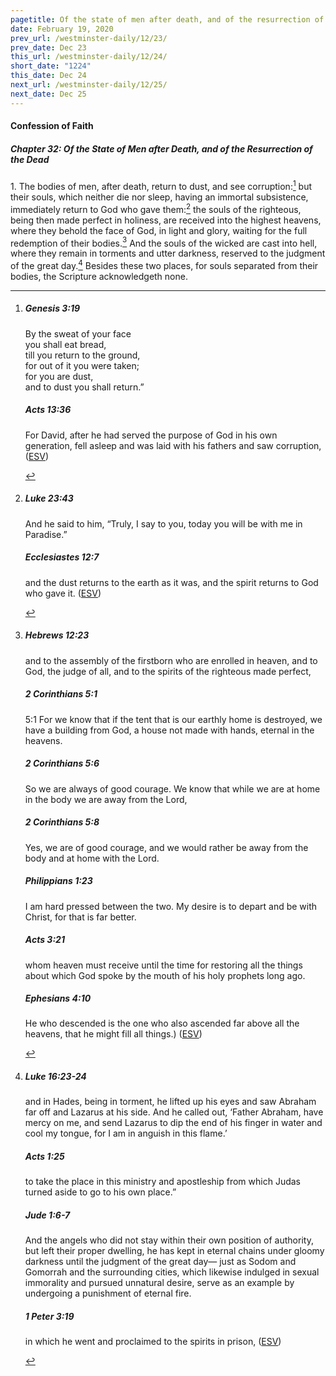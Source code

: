 ```yaml
---
pagetitle: Of the state of men after death, and of the resurrection of the dead, part 1
date: February 19, 2020
prev_url: /westminster-daily/12/23/
prev_date: Dec 23
this_url: /westminster-daily/12/24/
short_date: "1224"
this_date: Dec 24
next_url: /westminster-daily/12/25/
next_date: Dec 25
---
```


#### Confession of Faith

##### Chapter 32: Of the State of Men after Death, and of the Resurrection of the Dead

<span class="q">1.</span> The bodies of men, after death, return to dust, and see corruption:[^fnref:wcf1] but their souls, which neither die nor sleep, having an immortal subsistence, immediately return to God who gave them:[^fnref:wcf2] the souls of the righteous, being then made perfect in holiness, are received into the highest heavens, where they behold the face of God, in light and glory, waiting for the full redemption of their bodies.[^fnref:wcf3] And the souls of the wicked are cast into hell, where they remain in torments and utter darkness, reserved to the judgment of the great day.[^fnref:wcf4] Besides these two places, for souls separated from their bodies, the Scripture acknowledgeth none.

[^fnref:wcf1]: <div class="esv"><h5>Genesis 3:19</h5> <div class="esv-text"><div class="block-indent"> <p class="line-group" id="p01003019.01-1">By the sweat of your face<br /> <span class="indent"></span>you shall eat bread,<br /> till you return to the ground,<br /> <span class="indent"></span>for out of it you were taken;<br /> for you are dust,<br /> <span class="indent"></span>and to dust you shall return.&#8221;</p> </div> </div><h5>Acts 13:36</h5> <div class="esv-text"><p class="same-paragraph" id="p44013036.01-2">For David, after he had served the purpose of God in his own generation, fell asleep and was laid with his fathers and saw corruption,  (<a href="http://www.esv.org" class="copyright">ESV</a>)</p> </div> </div>

[^fnref:wcf2]: <div class="esv"><h5>Luke 23:43</h5> <div class="esv-text"><p id="p42023043.01-1">And he said to him, <span class="woc">&#8220;Truly, I say to you, today you will be with me in Paradise.&#8221;</span></p> </div><h5>Ecclesiastes 12:7</h5> <div class="esv-text"><p id="p21012007.01-2">and the dust returns to the earth as it was, and the spirit returns to God who gave it.  (<a href="http://www.esv.org" class="copyright">ESV</a>)</p> </div> </div>

[^fnref:wcf3]: <div class="esv"><h5>Hebrews 12:23</h5> <div class="esv-text"><p id="p58012023.01-1">and to the assembly of the firstborn who are enrolled in heaven, and to God, the judge of all, and to the spirits of the righteous made perfect,</p> </div><h5>2 Corinthians 5:1</h5> <div class="esv-text"> <p id="p47005001.04-2"><span class="chapter-num" id="v47005001-2">5:1&nbsp;</span>For we know that if the tent that is our earthly home is destroyed, we have a building from God, a house not made with hands, eternal in the heavens.</p> </div><h5>2 Corinthians 5:6</h5> <div class="esv-text"><p id="p47005006.01-3">So we are always of good courage. We know that while we are at home in the body we are away from the Lord,</p> </div><h5>2 Corinthians 5:8</h5> <div class="esv-text"><p id="p47005008.01-4">Yes, we are of good courage, and we would rather be away from the body and at home with the Lord.</p> </div><h5>Philippians 1:23</h5> <div class="esv-text"><p id="p50001023.01-5">I am hard pressed between the two. My desire is to depart and be with Christ, for that is far better.</p> </div><h5>Acts 3:21</h5> <div class="esv-text"><p id="p44003021.01-6">whom heaven must receive until the time for restoring all the things about which God spoke by the mouth of his holy prophets long ago.</p> </div><h5>Ephesians 4:10</h5> <div class="esv-text"><p id="p49004010.01-7">He who descended is the one who also ascended far above all the heavens, that he might fill all things.)  (<a href="http://www.esv.org" class="copyright">ESV</a>)</p> </div> </div>

[^fnref:wcf4]: <div class="esv"><h5>Luke 16:23-24</h5> <div class="esv-text"><p id="p42016023.01-1"><span class="woc">and in Hades, being in torment, he lifted up his eyes and saw Abraham far off and Lazarus at his side.</span> <span class="woc">And he called out, &#8216;Father Abraham, have mercy on me, and send Lazarus to dip the end of his finger in water and cool my tongue, for I am in anguish in this flame.&#8217;</span></p> </div><h5>Acts 1:25</h5> <div class="esv-text"><p id="p44001025.01-2">to take the place in this ministry and apostleship from which Judas turned aside to go to his own place.&#8221;</p> </div><h5>Jude 1:6-7</h5> <div class="esv-text"><p id="p65001006.01-3">And the angels who did not stay within their own position of authority, but left their proper dwelling, he has kept in eternal chains under gloomy darkness until the judgment of the great day&#8212; just as Sodom and Gomorrah and the surrounding cities, which likewise indulged in sexual immorality and pursued unnatural desire, serve as an example by undergoing a punishment of eternal fire.</p> </div><h5>1 Peter 3:19</h5> <div class="esv-text"><p id="p60003019.01-4">in which he went and proclaimed to the spirits in prison,  (<a href="http://www.esv.org" class="copyright">ESV</a>)</p> </div> </div>

